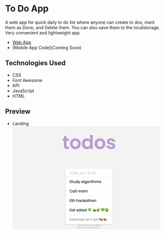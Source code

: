 # To Do App
A web app for quick daily to do list where anyone can create to dos, mark them as Done, and Delete them. You can also save them to the localstorage. Very convenient and lightweight  app.

- [Web App](https://4todos.netlify.app/)
- [Mobile App Code](Coming Soon)

## Technologies Used
- CSS
- Font Awesome
- API
- JavaScript
- HTML

## Preview
- Landing
![Home](https://raw.githubusercontent.com/electrone901/todo-app/main/todos.png "Home")

